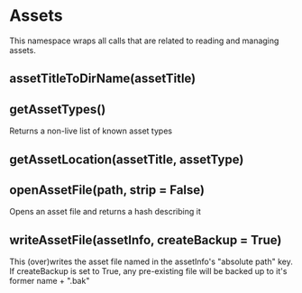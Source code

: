 # Assets

This namespace wraps all calls that are related to reading and managing assets.

## assetTitleToDirName(assetTitle)

## getAssetTypes()

Returns a non-live list of known asset types

## getAssetLocation(assetTitle, assetType)

## openAssetFile(path, strip = False)

Opens an asset file and returns a hash describing it

## writeAssetFile(assetInfo, createBackup = True)

This (over)writes the asset file named in the assetInfo's "absolute path" key. If createBackup is set to True, any pre-existing file will be backed up to it's former name + ".bak"

